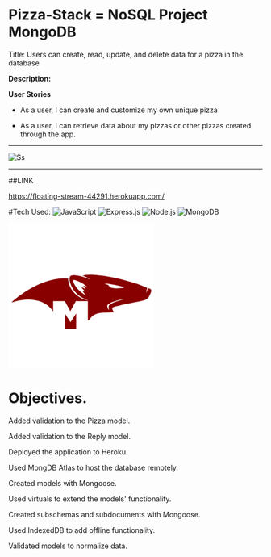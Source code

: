 # Pizza-Stack = NoSQL Project MongoDB
Title: Users can create, read, update, and delete data for a pizza in the database

**Description:**

**User Stories**

* As a user, I can create and customize my own unique pizza 

* As a user, I can retrieve data about my pizzas or other pizzas created through the app.

________________________________________________________________________________________________________________________________________________________________

![Ss](https://karltunmoreno.github.io/My-Portfolio/assets/images/pizzastack1.jpg)


________________________________________________________________________________________________________________________________________________________________
##LINK

https://floating-stream-44291.herokuapp.com/


#Tech Used:
![JavaScript](https://img.shields.io/badge/-JavaScript-%23F7DF1C?style=flat-square&logo=javascript&logoColor=000000&color=d1b01f)
![Express.js](https://img.shields.io/badge/express.js-%23404d59.svg?logo=express&logoColor=%2361DAFB&style=for-the-badge)
 ![Node.js ](https://img.shields.io/badge/node.js-6DA55F?logo=node.js&logoColor=white&style=for-the-badge)
![MongoDB](https://img.shields.io/badge/-MongoDB-47A248?style=flat-square&logo=mongodb&logoColor=ffffff)

![Mongoose](https://raw.githubusercontent.com/github/explore/80688e429a7d4ef2fca1e82350fe8e3517d3494d/topics/mongoose/mongoose.png)


# Objectives.


Added validation to the Pizza model.

Added validation to the Reply model.

Deployed the application to Heroku.

Used MongDB Atlas to host the database remotely.

Created models with Mongoose.

Used virtuals to extend the models' functionality.

Created subschemas and subdocuments with Mongoose.

Used IndexedDB to add offline functionality.

Validated models to normalize data.
